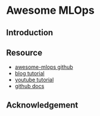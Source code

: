 # Awesome MLOps

## Introduction

## Resource
- [awesome-mlops github](https://github.com/kelvins/awesome-mlops)
- [blog tutorial](https://courses.devopsdirective.com/kubernetes-beginner-to-pro/lessons/00-introduction/01-main)
- [youtube tutorial](https://www.youtube.com/watch?v=2T86xAtR6Fo&t=1s)
- [github docs](https://github.com/sidpalas/devops-directive-kubernetes-course)

## Acknowledgement
